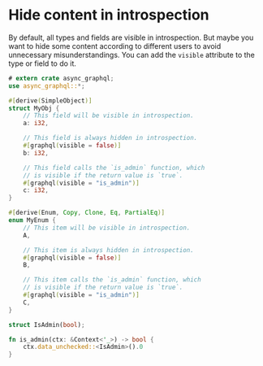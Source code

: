 # Hide content in introspection

By default, all types and fields are visible in introspection. But maybe you want to hide some content according to different users to avoid unnecessary misunderstandings. You can add the `visible` attribute to the type or field to do it.

```rust
# extern crate async_graphql;
use async_graphql::*;

#[derive(SimpleObject)]
struct MyObj {
    // This field will be visible in introspection.
    a: i32,

    // This field is always hidden in introspection.
    #[graphql(visible = false)]
    b: i32,

    // This field calls the `is_admin` function, which 
    // is visible if the return value is `true`.
    #[graphql(visible = "is_admin")]
    c: i32,
}

#[derive(Enum, Copy, Clone, Eq, PartialEq)]
enum MyEnum {
    // This item will be visible in introspection.
    A,

    // This item is always hidden in introspection.
    #[graphql(visible = false)]
    B,

    // This item calls the `is_admin` function, which 
    // is visible if the return value is `true`.
    #[graphql(visible = "is_admin")]
    C,
}

struct IsAdmin(bool);

fn is_admin(ctx: &Context<'_>) -> bool {
    ctx.data_unchecked::<IsAdmin>().0
}

```
